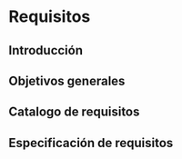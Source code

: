 Requisitos
==========

Introducción
------------

Objetivos generales
-------------------

Catalogo de requisitos
----------------------

Especificación de requisitos
----------------------------